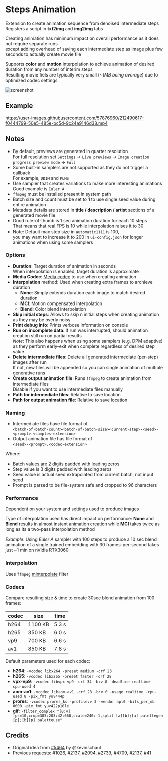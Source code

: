 # Steps Animation

Extension to create animation sequence from denoised intermediate steps  
Registers a script in **txt2img** and **img2img** tabs

Creating animation has minimum impact on overall performance as it does not require separate runs  
except adding overhead of saving each intermediate step as image plus few seconds to actually create movie file  

Supports **color** and **motion** interpolation to achieve animation of desired duration from any number of interim steps  
Resulting movie fiels are typically very small (*~1MB being average*) due to optimized codec settings  

![screenshot](steps-animation.jpg)

## Example

https://user-images.githubusercontent.com/57876960/212490617-f0444799-50e5-485e-bc5d-9c24a9146d38.mp4

## Notes

- By default, previews are generated in quarter resolution  
  For full resolution set `Settings` -> `Live previews` -> `Image creation progress preview mode` -> `Full`  
- Some built-in samplers are not supported as they do not trigger a callback  
  For example, `DDIM` and `PLMS`  
- Use sampler that creates variations to make more interesting animations  
  Good example is `Euler A`  
- `ffmpeg` must be installed present in system path  
- Batch size and count must be set to **1** to use single seed value during entire animation  
- Metadata details are stored in **title / description / artist** sections of a generated movie file  
- Good rule-of-thumb is 1 sec animation duration for each 10 steps  
  That means that real FPS is 10 while interpolation raises it to 30  
- Note: Default max step size in `automatic1111` is 100,  
  you may want to increase it to 200 in `ui-config.json` for longer animations when using some samplers  

### Options

- **Duration**: Target duration of animation in seconds  
  When interpolation is enabled, target duration is approximate  
- **Media Codec**: [Media codec](#codecs) to use when creating animation  
- **Interpolation** method: Used when creating extra frames to archieve duration  
  - **None**: Simply extends duration each image to match desired duration
  - **MCI**: Motion compensated interpolation
  - **Blend**: Color blend interpolation
- **Skip initial steps**: Allows to skip n initial steps when creating animation as they may be overly noisy  
- **Print debug info**: Prints verbose information on console  
- **Run on incomplete data**: If run was interrupted, should animation creation still run on partial results  
  *Note*: This also happens when using some samplers (e.g. DPM adaptive)  
  as they perform early-exit when complete regardless of desired step value  
- **Delete intermediate files**: Delete all generated intermediate (per-step) images after run  
  If not, new files will be appended so you can single animation of multiple generative runs  
- **Create output animation file**: Runs `ffmpeg` to create animation from intermediate files  
  Disable if you want to use intermediate files manually  
- **Path for intermediate files**: Relative to save location  
- **Path for output animation file**: Relative to save location  

### Naming

- Intermediate files have file format of  
`<batch-of-batch-count><batch-of-batch-size><current-step>-<seed>-<prompt>.<samples-extension>`
- Output animation file has file format of  
`<seed>-<prompt>.<codec-extension>`

Where:

- Batch values are 2 digits padded with leading zeros
- Step value is 3 digits padded with leading zeros
- Seed value is actual seed extrapolated from current batch, not input seed
- Prompt is parsed to be file-system safe and cropped to 96 characters

### Performance

Dependent on your system and settings used to produce images  

Type of interpolation used has direct impact on performance:
**None** and **Blend** results in almost instant animation creation while **MCI** takes twice as long as its a two-pass interpolation method

*Example*: Using *Euler A* sampler with 100 steps to produce a 10 sec blend animation of a single trained embedding with 30 frames-per-second takes just ~1 min on nVidia RTX3060  

### Interpolation

Uses `ffmpeg` [minterpolate](https://ffmpeg.org/ffmpeg-filters.html#minterpolate) filter

### Codecs

Compare resulting size & time to create 30sec blend animation from 100 frames:

| codec | size | time |
| ----- | ---- | ---- |
| h264 | 1100 KB | 5.3 s |
| h265 |  350 KB | 6.0 s |
|  vp9 |  700 KB | 6.6 s |
|  av1 |  850 KB | 7.8 s |

Default parameters used for each codec:

- **h264**: `-vcodec libx264 -preset medium -crf 23`
- **h265**: `-vcodec libx265 -preset faster -crf 28`
- **vpx-vp9**: `-vcodec libvpx-vp9 -crf 34 -b:v 0 -deadline realtime -cpu-used 4`
- **aom-av1**: `-vcodec libaom-av1 -crf 28 -b:v 0 -usage realtime -cpu-used 8 -pix_fmt yuv444p`
- **prores**: `-vcodec prores_ks -profile:v 3 -vendor apl0 -bits_per_mb 8000 -pix_fmt yuv422p10le`
- **gif**: `-filter_complex "[0:v] fps=10,crop=305:203:42:660,scale=240:-1,split [a][b];[a] palettegen [p];[b][p] paletteuse"`

## Credits

- Original idea from [#5464](https://github.com/AUTOMATIC1111/stable-diffusion-webui/issues/5464) by @kevinschaul  
- Previous requests: [#1026](https://github.com/AUTOMATIC1111/stable-diffusion-webui/issues/1026), [#2137](https://github.com/AUTOMATIC1111/stable-diffusion-webui/issues/2137), [#2094](https://github.com/AUTOMATIC1111/stable-diffusion-webui/issues/2094), [#2739](https://github.com/AUTOMATIC1111/stable-diffusion-webui/issues/2739), [#4709](https://github.com/AUTOMATIC1111/stable-diffusion-webui/issues/4709), [#2137](https://github.com/AUTOMATIC1111/stable-diffusion-webui/issues/2137), [#41](https://github.com/AUTOMATIC1111/stable-diffusion-webui/issues/41)  
